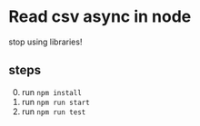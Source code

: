 # Read csv async in node
stop using libraries!

## steps
0. run `npm install`
1. run `npm run start`
2. run `npm run test`